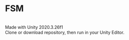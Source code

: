 # FSM
<br/>
Made with Unity 2020.3.26f1<br/>
Clone or download repository, then run in your Unity Editor.
